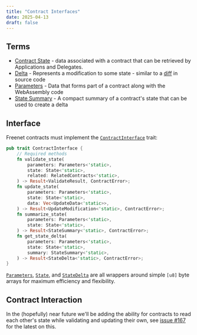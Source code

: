 ```yaml
---
title: "Contract Interfaces"
date: 2025-04-13
draft: false
---
```


## Terms

- [Contract State](/manual/glossary#contract-state) - data associated with a contract that can be
  retrieved by Applications and Delegates.
- [Delta](/manual/glossary#delta) - Represents a modification to some state - similar to a
  [diff](https://en.wikipedia.org/wiki/Diff) in source code
- [Parameters](/manual/glossary#parameters) - Data that forms part of a contract along with the
  WebAssembly code
- [State Summary](/manual/glossary#state-summary) - A compact summary of a contract's state that can
  be used to create a delta

## Interface

Freenet contracts must implement the
[`ContractInterface`](https://docs.rs/freenet-stdlib/latest/freenet_stdlib/prelude/trait.ContractInterface.html)
trait:

```rust
pub trait ContractInterface {
    // Required methods
    fn validate_state(
        parameters: Parameters<'static>,
        state: State<'static>,
        related: RelatedContracts<'static>,
    ) -> Result<ValidateResult, ContractError>;
    fn update_state(
        parameters: Parameters<'static>,
        state: State<'static>,
        data: Vec<UpdateData<'static>>,
    ) -> Result<UpdateModification<'static>, ContractError>;
    fn summarize_state(
        parameters: Parameters<'static>,
        state: State<'static>,
    ) -> Result<StateSummary<'static>, ContractError>;
    fn get_state_delta(
        parameters: Parameters<'static>,
        state: State<'static>,
        summary: StateSummary<'static>,
    ) -> Result<StateDelta<'static>, ContractError>;
}
```

[`Parameters`](https://docs.rs/freenet-stdlib/latest/freenet_stdlib/prelude/struct.Parameters.html),
[`State`](https://docs.rs/freenet-stdlib/latest/freenet_stdlib/prelude/struct.State.html), and
[`StateDelta`](https://docs.rs/freenet-stdlib/latest/freenet_stdlib/prelude/struct.StateDelta.html)
are all wrappers around simple `[u8]` byte arrays for maximum efficiency and flexibility.

## Contract Interaction

In the (hopefully) near future we'll be adding the ability for contracts to read each other's state
while validating and updating their own, see
[issue #167](https://github.com/freenet/freenet-core/issues/167) for the latest on this.
